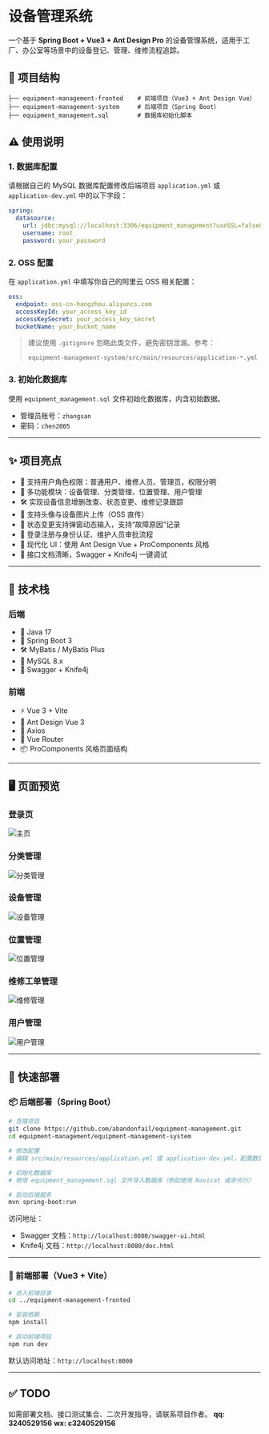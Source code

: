 # 设备管理系统

一个基于 **Spring Boot + Vue3 + Ant Design Pro** 的设备管理系统，适用于工厂、办公室等场景中的设备登记、管理、维修流程追踪。

## 📁 项目结构

```
├── equipment-management-fronted    # 前端项目（Vue3 + Ant Design Vue）
├── equipment-management-system     # 后端项目（Spring Boot）
├── equipment_management.sql        # 数据库初始化脚本
```

## ⚠️ 使用说明

### 1. 数据库配置

请根据自己的 MySQL 数据库配置修改后端项目 `application.yml` 或 `application-dev.yml` 中的以下字段：

```yaml
spring:
  datasource:
    url: jdbc:mysql://localhost:3306/equipment_management?useSSL=false&serverTimezone=Asia/Shanghai
    username: root
    password: your_password
```

### 2. OSS 配置

在 `application.yml` 中填写你自己的阿里云 OSS 相关配置：

```yaml
oss:
  endpoint: oss-cn-hangzhou.aliyuncs.com
  accessKeyId: your_access_key_id
  accessKeySecret: your_access_key_secret
  bucketName: your_bucket_name
```

> 建议使用 `.gitignore` 忽略此类文件，避免密钥泄漏。参考：
>
> ```gitignore
> equipment-management-system/src/main/resources/application-*.yml
> ```

### 3. 初始化数据库

使用 `equipment_management.sql` 文件初始化数据库，内含初始数据。

- 管理员账号：`zhangsan`
- 密码：`chen2005`

---

## ✨ 项目亮点

- 🚀 支持用户角色权限：普通用户、维修人员、管理员，权限分明
- 🧰 多功能模块：设备管理、分类管理、位置管理、用户管理
- 🛠️ 实现设备信息增删改查、状态变更、维修记录跟踪
- 📁 支持头像与设备图片上传（OSS 直传）
- 📌 状态变更支持弹窗动态输入，支持“故障原因”记录
- 🔐 登录注册与身份认证、维护人员审批流程
- 💅 现代化 UI：使用 Ant Design Vue + ProComponents 风格
- 🌈 接口文档清晰，Swagger + Knife4j 一键调试

---

## 🧱 技术栈

### 后端

- 🌱 Java 17
- 🚀 Spring Boot 3
- 🛠️ MyBatis / MyBatis Plus
- 💽 MySQL 8.x
- 📘 Swagger + Knife4j

### 前端

- ⚡ Vue 3 + Vite
- 🎨 Ant Design Vue 3
- 🔗 Axios
- 🔁 Vue Router
- 📦 ProComponents 风格页面结构

---

## 🖥️ 页面预览

### 登录页

![主页](https://sky-take-out-cjc.oss-cn-hangzhou.aliyuncs.com/3fc64877-a767-4a3e-90f1-0c525a1298b5.png)

### 分类管理

![分类管理](https://sky-take-out-cjc.oss-cn-hangzhou.aliyuncs.com/a33b2e88-f402-4d4c-a081-47bc135ca807.png)

### 设备管理

![设备管理](https://sky-take-out-cjc.oss-cn-hangzhou.aliyuncs.com/b5870d05-842a-4cbf-a401-e2ca096258fe.png)

### 位置管理

![位置管理](https://sky-take-out-cjc.oss-cn-hangzhou.aliyuncs.com/ca15b333-bb11-423e-86b9-0ff5950fa1db.png)

### 维修工单管理

![维修管理](https://sky-take-out-cjc.oss-cn-hangzhou.aliyuncs.com/5bdc6ecf-db6f-4d43-b103-4c302d824cb3.png)

### 用户管理

![用户管理](https://sky-take-out-cjc.oss-cn-hangzhou.aliyuncs.com/3f94b4be-0414-4999-bec7-4921dec35ddd.png)

---

## 🚀 快速部署

### 📦 后端部署（Spring Boot）

```bash
# 克隆项目
git clone https://github.com/abandonfail/equipment-management.git
cd equipment-management/equipment-management-system

# 修改配置
# 编辑 src/main/resources/application.yml 或 application-dev.yml，配置数据库连接和 OSS 信息

# 初始化数据库
# 使用 equipment_management.sql 文件导入数据库（例如使用 Navicat 或命令行）

# 启动后端服务
mvn spring-boot:run
```

访问地址：

- Swagger 文档：`http://localhost:8080/swagger-ui.html`
- Knife4j 文档：`http://localhost:8080/doc.html`

---

### 🎨 前端部署（Vue3 + Vite）

```bash
# 进入前端目录
cd ../equipment-management-fronted

# 安装依赖
npm install

# 启动前端项目
npm run dev
```

默认访问地址：`http://localhost:8000`

---

## ✅ TODO

如需部署文档、接口测试集合、二次开发指导，请联系项目作者。
**qq: 3240529156**      **wx: c3240529156**
